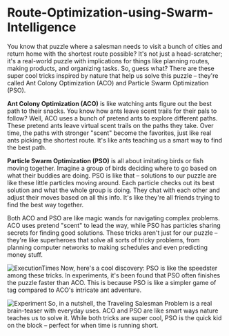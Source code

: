 # Route-Optimization-using-Swarm-Intelligence

You know that puzzle where a salesman needs to visit a bunch of cities and return home with the shortest route possible? It's not just a head-scratcher; it's a real-world puzzle with implications for things like planning routes, making products, and organizing tasks. So, guess what? There are these super cool tricks inspired by nature that help us solve this puzzle – they're called Ant Colony Optimization (ACO) and Particle Swarm Optimization (PSO).

**Ant Colony Optimization (ACO)** is like watching ants figure out the best path to their snacks. You know how ants leave scent trails for their pals to follow? Well, ACO uses a bunch of pretend ants to explore different paths. These pretend ants leave virtual scent trails on the paths they take. Over time, the paths with stronger "scent" become the favorites, just like real ants picking the shortest route. It's like ants teaching us a smart way to find the best path.

**Particle Swarm Optimization (PSO)** is all about imitating birds or fish moving together. Imagine a group of birds deciding where to go based on what their buddies are doing. PSO is like that – solutions to our puzzle are like these little particles moving around. Each particle checks out its best solution and what the whole group is doing. They chat with each other and adjust their moves based on all this info. It's like they're all friends trying to find the best way together.

Both ACO and PSO are like magic wands for navigating complex problems. ACO uses pretend "scent" to lead the way, while PSO has particles sharing secrets for finding good solutions. These tricks aren't just for our puzzle – they're like superheroes that solve all sorts of tricky problems, from planning computer networks to making schedules and even predicting money stuff.

![ExecutionTimes](https://github.com/PasionJP/Route-Optimization-using-Swarm-Intelligence/assets/46522023/8cd7f316-c074-46f8-ae20-e3b052df8a0b)
Now, here's a cool discovery: PSO is like the speedster among these tricks. In experiments, it's been found that PSO often finishes the puzzle faster than ACO. This is because PSO is like a simpler game of tag compared to ACO's intricate ant adventure.

![Experiment](https://github.com/PasionJP/Route-Optimization-using-Swarm-Intelligence/assets/46522023/d45117b4-e451-4ac6-9ae7-83aaee66cd69)
So, in a nutshell, the Traveling Salesman Problem is a real brain-teaser with everyday uses. ACO and PSO are like smart ways nature teaches us to solve it. While both tricks are super cool, PSO is the quick kid on the block – perfect for when time is running short.
